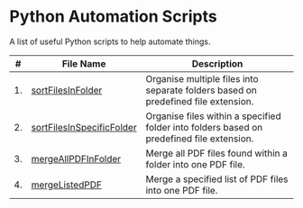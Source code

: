 # Python Automation Scripts
A list of useful Python scripts to help automate things.

#|File Name|Description
---|----------|-----------
1.|[sortFilesInFolder](https://github.com/Tendulkarx/Automation-Scripts/blob/master/sortFilesInFolder.py)| Organise multiple files into separate folders based on predefined file extension.
2.|[sortFilesInSpecificFolder](https://github.com/Tendulkarx/Automation-Scripts/blob/master/sortFilesInSpecificFolder.py)| Organise files within a specified folder into folders based on predefined file extension.
3.|[mergeAllPDFInFolder](https://github.com/Tendulkarx/Automation-Scripts/blob/master/mergeAllPDFInFolder.py)| Merge all PDF files found within a folder into one PDF file.
4.|[mergeListedPDF](https://github.com/Tendulkarx/Automation-Scripts/blob/master/mergeListedPDF.py)| Merge a specified list of PDF files into one PDF file.
